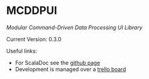 MCDDPUI
=======
_Modular Command-Driven Data Processing UI Library_

Current Version: 0.3.0

Useful links:
  - For ScalaDoc see the [github page](http://ksmonkey123.github.io/mcddpui)
  - Development is managed over a [trello board](https://trello.com/b/sAO3kMHd)
